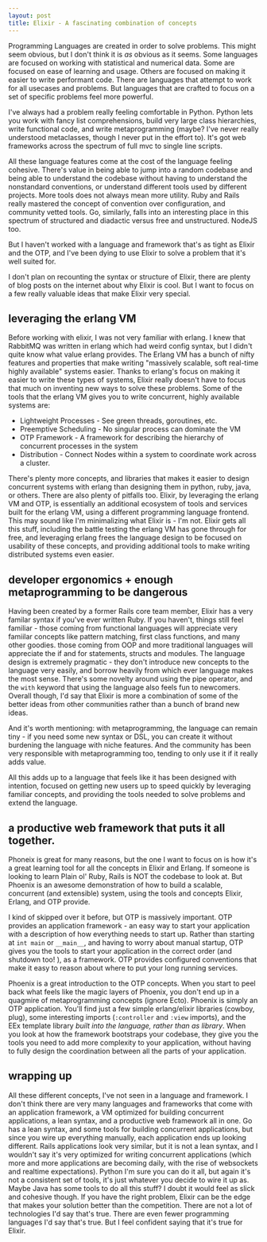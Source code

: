 ```yaml
---
layout: post
title: Elixir - A fascinating combination of concepts
---
```


Programming Languages are created in order to solve problems. This might seem obvious, but I don't think it is _as_ obvious as it seems. Some languages are focused on working with statistical and numerical data. Some are focused on ease of learning and usage. Others are focused on making it easier to write performant code. There are languages that attempt to work for all usecases and problems. But languages that are crafted to focus on a set of specific problems feel more powerful. 

I've always had a problem really feeling comfortable in Python. Python lets you work with fancy list comprehensions, build very large class hierarchies, write functional code, and write metaprogramming (maybe? I've never really understood metaclasses, though I never put in the effort to). It's got web frameworks across the spectrum of full mvc to single line scripts.

All these language features come at the cost of the language feeling cohesive. There's value in being able to jump into a random codebase and being able to understand the codebase without having to understand the nonstandard conventions, or understand different tools used by different projects. More tools does not always mean more utility. Ruby and Rails really mastered the concept of convention over configuration, and community vetted tools. Go, similarly, falls into an interesting place in this spectrum of structured and diadactic versus free and unstructured. NodeJS too. 

But I haven't worked with a language and framework that's as tight as Elixir and the OTP, and I've been dying to use Elixir to solve a problem that it's well suited for.

I don't plan on recounting the syntax or structure of Elixir, there are plenty of blog posts on the internet about why Elixir is cool. But I want to focus on a few really valuable ideas that make Elixir very special.

## leveraging the erlang VM

Before working with elixir, I was not very familiar with erlang. I knew that RabbitMQ was written in erlang which had weird config syntax, but I didn't quite know what value erlang provides. The Erlang VM has a bunch of nifty features and properties that make writing "massively scalable, soft real-time highly available" systems easier. Thanks to erlang's focus on making it easier to write these types of systems, Elixir really doesn't have to focus that much on inventing new ways to solve these problems. Some of the tools that the erlang VM gives you to write concurrent, highly available systems are:

* Lightweight Processes - See green threads, goroutines, etc.
* Preemptive Scheduling - No singular process can dominate the VM
* OTP Framework - A framework for describing the hierarchy of concurrent processes in the system
* Distribution - Connect Nodes within a system to coordinate work across a cluster.

There's plenty more concepts, and libraries that makes it easier to design concurrent systems with erlang than designing them in python, ruby, java, or others. There are also plenty of pitfalls too.  Elixir, by leveraging the erlang VM and OTP, is essentially an additional ecosystem of tools and services built for the erlang VM, using a different programming language frontend.  This may sound like I'm minimalizing what Elixir is - I'm not. Elixir gets all this stuff, including the battle testing the erlang VM has gone through for free, and leveraging erlang frees the language design to be focused on usability of these concepts, and providing additional tools to make writing distributed systems even easier.

## developer ergonomics + enough metaprogramming to be dangerous

Having been created by a former Rails core team member, Elixir has a very familar syntax if you've ever written Ruby. If you haven't, things still feel familiar - those coming from functional languages will appreciate very famiilar concepts like pattern matching, first class functions, and many other goodies. those coming from OOP and more traditional languages will appreciate the if and for statements, structs and modules. The language design is extremely pragmatic - they don't introduce new concepts to the language very easily, and borrow heavily from which ever language makes the most sense. There's some novelty around using the pipe operator, and the `with` keyword that using the language also feels fun to newcomers. Overall though, I'd say that Elixir is more a combination of some of the better ideas from other communities rather than a bunch of brand new ideas.

And it's worth mentioning: with metaprogramming, the language can remain tiny - if you need some new syntax or DSL, you can create it without burdening the language with niche features. And the community has been very responsible with metaprogramming too, tending to only use it if it really adds value.

All this adds up to a language that feels like it has been designed with intention, focused on getting new users up to speed quickly by leveraging familiar concepts, and providing the tools needed to solve problems and extend the language.

## a productive web framework that puts it all together.

Phoneix is great for many reasons, but the one I want to focus on is how it's a great learning tool for all the concepts in Elixir and Erlang. If someone is looking to learn Plain ol' Ruby, Rails is NOT the codebase to look at. But Phoenix is an awesome demonstration of how to build a scalable, concurrent (and extensible) system, using the tools and concepts Elixir, Erlang, and OTP provide.

I kind of skipped over it before, but OTP is massively important. OTP provides an application framework - an easy way to start your application with a description of how everything needs to start up. Rather than starting at `int main` or `__main__`, and having to worry about manual startup, OTP gives you the tools to start your application in the correct order (and shutdown too! ), as a framework. OTP provides configured conventions that make it easy to reason about where to put your long running services.

Phoenix is a great introduction to the OTP concepts. When you start to peel back what feels like the magic layers of Phoenix, you don't end up in a quagmire of metaprogramming concepts (ignore Ecto). Phoenix is simply an OTP application. You'll find just a few simple erlang/elixir libraries (cowboy, plug), some interesting imports (`:controller` and `:view` imports), and the EEx template library _built into the language, rather than as library_. When you look at how the framework bootstraps your codebase, they give you the tools you need to add more complexity to your application, without having to fully design the coordination between all the parts of your application.

## wrapping up

All these different concepts, I've not seen in a language and framework. I don't think there are very many languages and frameworks that come with an application framework, a VM optimized for building concurrent applications, a lean syntax, and a productive web framework all in one. Go has a lean syntax, and some tools for building concurrent applications, but since you wire up everything manually, each application ends up looking different. Rails applications look very similar, but it is not a lean syntax, and I wouldn't say it's very optimized for writing concurrent applications (which more and more applications are becoming daily, with the rise of websockets and realtime expectations). Python I'm sure you can do it all, but again it's not a consistent set of tools, it's just whatever you decide to wire it up as. Maybe Java has some tools to do all this stuff? I doubt it would feel as slick and cohesive though. If you have the right problem, Elixir can be the edge that makes your solution better than the competition. There are not a lot of technologies I'd say that's true. There are even fewer programming languages I'd say that's true. But I feel confident saying that it's true for Elixir.
